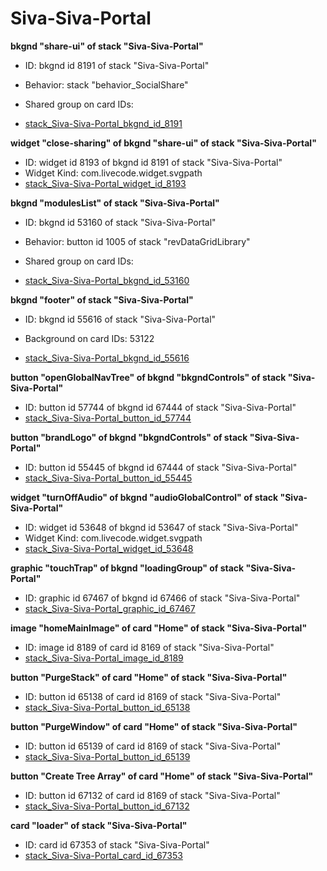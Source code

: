 # Siva-Siva-Portal
**bkgnd "share-ui" of stack "Siva-Siva-Portal"**
* ID: bkgnd id 8191 of stack "Siva-Siva-Portal"
* Behavior: stack "behavior_SocialShare"

* Shared group on card IDs: 
* [stack_Siva-Siva-Portal_bkgnd_id_8191](./ScriptTracker/Siva-Siva-Portal_Scripts/stack_Siva-Siva-Portal_bkgnd_id_8191.livecodescript)

**widget "close-sharing" of bkgnd "share-ui" of stack "Siva-Siva-Portal"**
* ID: widget id 8193 of bkgnd id 8191 of stack "Siva-Siva-Portal"
* Widget Kind: com.livecode.widget.svgpath
* [stack_Siva-Siva-Portal_widget_id_8193](./ScriptTracker/Siva-Siva-Portal_Scripts/stack_Siva-Siva-Portal_widget_id_8193.livecodescript)

**bkgnd "modulesList" of stack "Siva-Siva-Portal"**
* ID: bkgnd id 53160 of stack "Siva-Siva-Portal"
* Behavior: button id 1005 of stack "revDataGridLibrary"

* Shared group on card IDs: 
* [stack_Siva-Siva-Portal_bkgnd_id_53160](./ScriptTracker/Siva-Siva-Portal_Scripts/stack_Siva-Siva-Portal_bkgnd_id_53160.livecodescript)

**bkgnd "footer" of stack "Siva-Siva-Portal"**
* ID: bkgnd id 55616 of stack "Siva-Siva-Portal"

* Background on card IDs: 53122
* [stack_Siva-Siva-Portal_bkgnd_id_55616](./ScriptTracker/Siva-Siva-Portal_Scripts/stack_Siva-Siva-Portal_bkgnd_id_55616.livecodescript)

**button "openGlobalNavTree" of bkgnd "bkgndControls" of stack "Siva-Siva-Portal"**
* ID: button id 57744 of bkgnd id 67444 of stack "Siva-Siva-Portal"
* [stack_Siva-Siva-Portal_button_id_57744](./ScriptTracker/Siva-Siva-Portal_Scripts/stack_Siva-Siva-Portal_button_id_57744.livecodescript)

**button "brandLogo" of bkgnd "bkgndControls" of stack "Siva-Siva-Portal"**
* ID: button id 55445 of bkgnd id 67444 of stack "Siva-Siva-Portal"
* [stack_Siva-Siva-Portal_button_id_55445](./ScriptTracker/Siva-Siva-Portal_Scripts/stack_Siva-Siva-Portal_button_id_55445.livecodescript)

**widget "turnOffAudio" of bkgnd "audioGlobalControl" of stack "Siva-Siva-Portal"**
* ID: widget id 53648 of bkgnd id 53647 of stack "Siva-Siva-Portal"
* Widget Kind: com.livecode.widget.svgpath
* [stack_Siva-Siva-Portal_widget_id_53648](./ScriptTracker/Siva-Siva-Portal_Scripts/stack_Siva-Siva-Portal_widget_id_53648.livecodescript)

**graphic "touchTrap" of bkgnd "loadingGroup" of stack "Siva-Siva-Portal"**
* ID: graphic id 67467 of bkgnd id 67466 of stack "Siva-Siva-Portal"
* [stack_Siva-Siva-Portal_graphic_id_67467](./ScriptTracker/Siva-Siva-Portal_Scripts/stack_Siva-Siva-Portal_graphic_id_67467.livecodescript)

**image "homeMainImage" of card "Home" of stack "Siva-Siva-Portal"**
* ID: image id 8189 of card id 8169 of stack "Siva-Siva-Portal"
* [stack_Siva-Siva-Portal_image_id_8189](./ScriptTracker/Siva-Siva-Portal_Scripts/stack_Siva-Siva-Portal_image_id_8189.livecodescript)

**button "PurgeStack" of card "Home" of stack "Siva-Siva-Portal"**
* ID: button id 65138 of card id 8169 of stack "Siva-Siva-Portal"
* [stack_Siva-Siva-Portal_button_id_65138](./ScriptTracker/Siva-Siva-Portal_Scripts/stack_Siva-Siva-Portal_button_id_65138.livecodescript)

**button "PurgeWindow" of card "Home" of stack "Siva-Siva-Portal"**
* ID: button id 65139 of card id 8169 of stack "Siva-Siva-Portal"
* [stack_Siva-Siva-Portal_button_id_65139](./ScriptTracker/Siva-Siva-Portal_Scripts/stack_Siva-Siva-Portal_button_id_65139.livecodescript)

**button "Create Tree Array" of card "Home" of stack "Siva-Siva-Portal"**
* ID: button id 67132 of card id 8169 of stack "Siva-Siva-Portal"
* [stack_Siva-Siva-Portal_button_id_67132](./ScriptTracker/Siva-Siva-Portal_Scripts/stack_Siva-Siva-Portal_button_id_67132.livecodescript)

**card "loader" of stack "Siva-Siva-Portal"**
* ID: card id 67353 of stack "Siva-Siva-Portal"
* [stack_Siva-Siva-Portal_card_id_67353](./ScriptTracker/Siva-Siva-Portal_Scripts/stack_Siva-Siva-Portal_card_id_67353.livecodescript)

